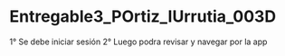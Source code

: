 # Entregable3_POrtiz_IUrrutia_003D
  
1° Se debe iniciar sesión 
2° Luego podra revisar y navegar por la app
